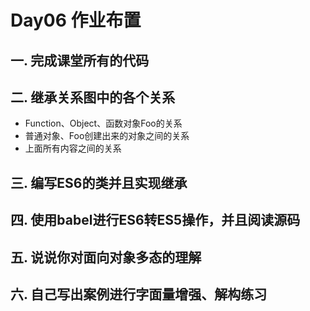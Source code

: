 # Day06 作业布置

## 一. 完成课堂所有的代码





## 二. 继承关系图中的各个关系

* Function、Object、函数对象Foo的关系
* 普通对象、Foo创建出来的对象之间的关系
* 上面所有内容之间的关系



## 三. 编写ES6的类并且实现继承





## 四. 使用babel进行ES6转ES5操作，并且阅读源码





## 五. 说说你对面向对象多态的理解





## 六. 自己写出案例进行字面量增强、解构练习

























